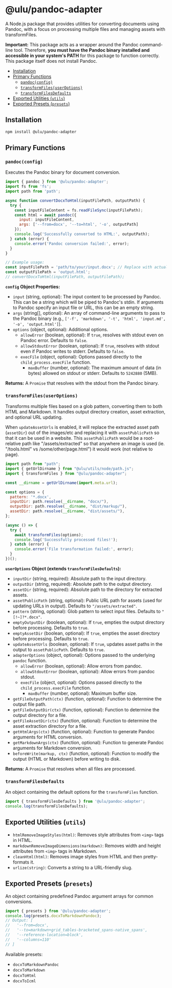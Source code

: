 # @ulu/pandoc-adapter

A Node.js package that provides utilities for converting documents using Pandoc, with a focus on processing multiple files and managing assets with transformFiles.

**Important:** This package acts as a wrapper around the Pandoc command-line tool. Therefore, **you must have the Pandoc binary installed and accessible in your system's PATH** for this package to function correctly. This package itself does not install Pandoc.

- [Installation](#installation)
- [Primary Functions](#primary-functions)
  - [`pandoc(config)`](#pandocconfig)
  - [`transformFiles(userOptions)`](#transformfilesuseroptions)
  - [`transformFilesDefaults`](#transformfilesdefaults)
- [Exported Utilities (`utils`)](#exported-utilities-utils)
- [Exported Presets (`presets`)](#exported-presets-presets)

## Installation

```bash
npm install @ulu/pandoc-adapter
```

## Primary Functions

### `pandoc(config)`

Executes the Pandoc binary for document conversion.

```js
import { pandoc } from '@ulu/pandoc-adapter';
import fs from 'fs';
import path from 'path';

async function convertDocxToHtml(inputFilePath, outputPath) {
  try {
    const inputFileContent = fs.readFileSync(inputFilePath);
    const html = await pandoc({
      input: inputFileContent,
      args: ['--from=docx', '--to=html', '-o', outputPath]
    });
    console.log('Successfully converted to HTML:', outputPath);
  } catch (error) {
    console.error('Pandoc conversion failed:', error);
  }
}

// Example usage:
const inputFilePath = 'path/to/your/input.docx'; // Replace with actual path
const outputFilePath = 'output.html';
// convertDocxToHtml(inputFilePath, outputFilePath);
```

**`config` Object Properties:**

  - `input` (string, optional): The input content to be processed by Pandoc. This can be a string which will be piped to Pandoc's stdin. If arguments to Pandoc specify an input file or URL, this can be an empty string.
  - `args` (string[], optional): An array of command-line arguments to pass to the Pandoc binary (e.g., `['-f', 'markdown', '-t', 'html', 'input.md', '-o', 'output.html']`).
  - `options` (object, optional): Additional options.
      - `allowError` (boolean, optional): If `true`, resolves with stdout even on Pandoc error. Defaults to `false`.
      - `allowStdoutError` (boolean, optional): If `true`, resolves with stdout even if Pandoc writes to stderr. Defaults to `false`.
      - `execFile` (object, optional): Options passed directly to the `child_process.execFile` function.
          - `maxBuffer` (number, optional): The maximum amount of data (in bytes) allowed on stdout or stderr. Defaults to `5242880` (5MB).

**Returns:** A `Promise` that resolves with the stdout from the Pandoc binary.

### `transformFiles(userOptions)`

Transforms multiple files based on a glob pattern, converting them to both HTML and Markdown. It handles output directory creation, asset extraction, and optional URL updating. 

When `updateAssetUrls` is enabled, it will replace the extracted asset path (`assetDir`) out of the images/etc and replacing it with `assetPublicPath` so that it can be used in a website. This `assetPublicPath` would be a root-relative path like "/assets/extracted" so that anywhere an image is used (ie. "/tools.html" vs /some/other/page.html") it would work (not relative to page). 

```js
import path from "path";
import { getUrlDirname } from "@ulu/utils/node/path.js";
import { transformFiles } from "@ulu/pandoc-adapter";

const __dirname = getUrlDirname(import.meta.url);

const options = {
  pattern: '*.docx',
  inputDir: path.resolve(__dirname, "docx/"),
  outputDir: path.resolve(__dirname, "dist/markup/"),
  assetDir: path.resolve(__dirname, "dist/assets/"),
};

(async () => {
  try {
    await transformFiles(options);
    console.log('Successfully processed files!');
  } catch (error) {
    console.error('File transformation failed:', error);
  }
})();
```

**`userOptions` Object (extends `transformFilesDefaults`):**

  - `inputDir` (string, required): Absolute path to the input directory.
  - `outputDir` (string, required): Absolute path to the output directory.
  - `assetDir` (string, required): Absolute path to the directory for extracted assets.
  - `assetPublicPath` (string, optional): Public URL path for assets (used for updating URLs in output). Defaults to `"/assets/extracted"`.
  - `pattern` (string, optional): Glob pattern to select input files. Defaults to `"[!~]?*.docx"`.
  - `emptyOutputDir` (boolean, optional): If `true`, empties the output directory before processing. Defaults to `true`.
  - `emptyAssetDir` (boolean, optional): If `true`, empties the asset directory before processing. Defaults to `true`.
  - `updateAssetUrls` (boolean, optional): If `true`, updates asset paths in the output to `assetPublicPath`. Defaults to `true`.
  - `adapterOptions` (object, optional): Options passed to the underlying `pandoc` function.
      - `allowError` (boolean, optional): Allow errors from pandoc.
      - `allowStdoutError` (boolean, optional): Allow errors from pandoc stdout.
      - `execFile` (object, optional): Options passed directly to the `child_process.execFile` function.
          - `maxBuffer` (number, optional): Maximum buffer size.
  - `getFileOutputPath(ctx)` (function, optional): Function to determine the output file path.
  - `getFileOutputDir(ctx)` (function, optional): Function to determine the output directory for a file.
  - `getFileAssetDir(ctx)` (function, optional): Function to determine the asset extraction directory for a file.
  - `getHtmlArgs(ctx)` (function, optional): Function to generate Pandoc arguments for HTML conversion.
  - `getMarkdownArgs(ctx)` (function, optional): Function to generate Pandoc arguments for Markdown conversion.
  - `beforeWrite(markup, ctx)` (function, optional): Function to modify the output (HTML or Markdown) before writing to disk.

**Returns:** A `Promise` that resolves when all files are processed.

### `transformFilesDefaults`

An object containing the default options for the `transformFiles` function.

```javascript
import { transformFilesDefaults } from '@ulu/pandoc-adapter';
console.log(transformFilesDefaults);
```

## Exported Utilities (`utils`)

  - `htmlRemoveImageStyles(html)`: Removes style attributes from `<img>` tags in HTML.
  - `markdownRemoveImageDimensions(markdown)`: Removes width and height attributes from `<img>` tags in Markdown.
  - `cleanHtml(html)`: Removes image styles from HTML and then pretty-formats it.
  - `urlize(string)`: Converts a string to a URL-friendly slug.

## Exported Presets (`presets`)

An object containing predefined Pandoc argument arrays for common conversions.

```javascript
import { presets } from '@ulu/pandoc-adapter';
console.log(presets.docxToMarkdownPandoc);
// Output: [
//   '--from=docx',
//   '--to=markdown+grid_tables-bracketed_spans-native_spans',
//   '--reference-location=block',
//   '--columns=110'
// ]
```

Available presets:

  - `docxToMarkdownPandoc`
  - `docxToMarkdown`
  - `docxToHtml`
  - `docxToIcml`
